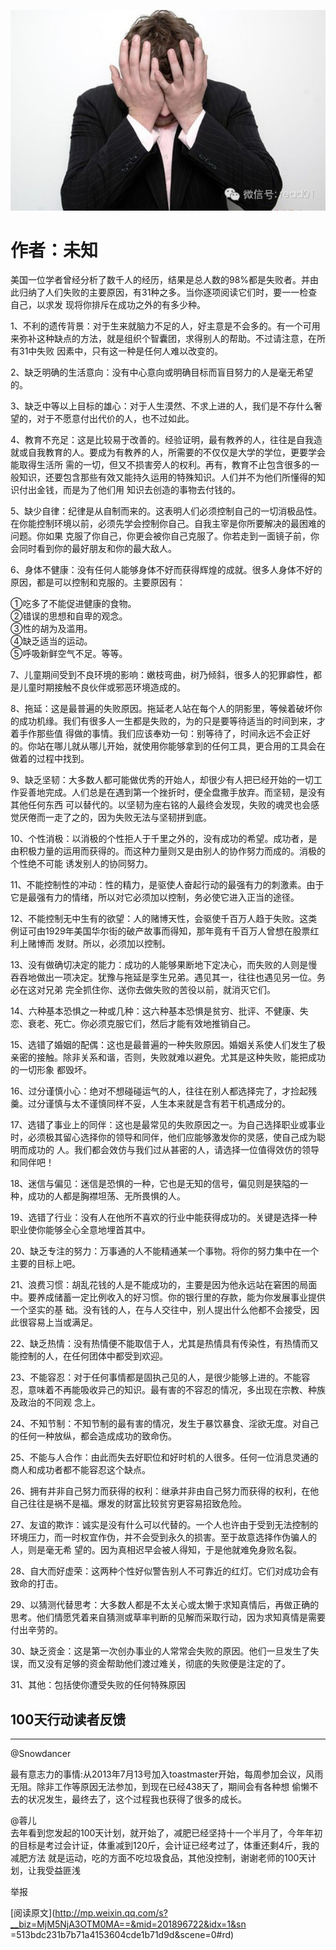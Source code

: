 ![](_resources/失败的31种原因image0.jpg)

# 作者：未知  

美国一位学者曾经分析了数千人的经历，结果是总人数的98%都是失败者。并由此归纳了人们失败的主要原因，有31种之多。当你逐项阅读它们时，要一一检查自己，以求发
现将你排斥在成功之外的有多少种。

1、不利的遗传背景：对于生来就脑力不足的人，好主意是不会多的。有一个可用来弥补这种缺点的方法，就是组织个智囊团，求得别人的帮助。不过请注意，在所有31中失败
因素中，只有这一种是任何人难以改变的。

2、缺乏明确的生活意向：没有中心意向或明确目标而盲目努力的人是毫无希望的。

3、缺乏中等以上目标的雄心：对于人生漠然、不求上进的人，我们是不存什么奢望的，对于不愿意付出代价的人，也不过如此。

4、教育不充足：这是比较易于改善的。经验证明，最有教养的人，往往是自我造就或自我教育的人。要成为有教养的人，所需要的不仅仅是大学的学位，更要学会能取得生活所
需的一切，但又不损害旁人的权利。再有，教育不止包含很多的一般知识，还要包含那些有效又能持久运用的特殊知识。人们并不为他们所懂得的知识付出金钱，而是为了他们用
知识去创造的事物去付钱的。

5、缺少自律：纪律是从自制而来的。这表明人们必须控制自己的一切消极品性。在你能控制环境以前，必须先学会控制你自己。自我主宰是你所要解决的最困难的问题。你如果
克服了你自己，你更会被你自己克服了。你若走到一面镜子前，你会同时看到你的最好朋友和你的最大敌人。

6、身体不健康：没有任何人能够身体不好而获得辉煌的成就。很多人身体不好的原因，都是可以控制和克服的。主要原因有：

①吃多了不能促进健康的食物。  
②错误的思想和自卑的观念。  
③性的胡为及滥用。  
④缺乏适当的运动。  
⑤呼吸新鲜空气不足。等等。

7、儿童期间受到不良环境的影响：嫩枝弯曲，树乃倾斜，很多人的犯罪癖性，都是儿童时期接触不良伙伴或邪恶环境造成的。

8、拖延：这是最普遍的失败原因。拖延老人站在每个人的阴影里，等候着破坏你的成功机缘。我们有很多人一生都是失败的，为的只是要等待适当的时间到来，才着手作那些值
得做的事情。我们应该奉劝一句：别等待了，时间永远不会正好的。你站在哪儿就从哪儿开始，就使用你能够拿到的任何工具，更合用的工具会在做着的过程中找到。

9、缺乏坚韧：大多数人都可能做优秀的开始人，却很少有人把已经开始的一切工作妥善地完成。人们总是在遇到第一个挫折时，便全盘撒手放弃。而坚韧，是没有其他任何东西
可以替代的。以坚韧为座右铭的人最终会发现，失败的魂灵也会感觉厌倦而一走了之的，因为失败无法与坚韧拼到底。

10、个性消极：以消极的个性拒人于千里之外的，没有成功的希望。成功者，是由积极力量的运用而获得的。而这种力量则又是由别人的协作努力而成的。消极的个性绝不可能
诱发别人的协同努力。

11、不能控制性的冲动：性的精力，是驱使人奋起行动的最强有力的刺激素。由于它是最强有力的情绪，所以对它必须加以控制，务必使它进入正当的途径。

12、不能控制无中生有的欲望：人的赌博天性，会驱使千百万人趋于失败。这类例证可由1929年美国华尔街的破产故事而得知，那年竟有千百万人曾想在股票红利上赌博而
发财。所以，必须加以控制。

13、没有做确切决定的能力：成功的人能够果断地下定决心，而失败的人则是慢吞吞地做出一项决定。犹豫与拖延是孪生兄弟。遇见其一，往往也遇见另一位。务必在这对兄弟
完全抓住你、送你去做失败的苦役以前，就消灭它们。

14、六种基本恐惧之一种或几种：这六种基本恐惧是贫穷、批评、不健康、失恋、衰老、死亡。你必须克服它们，然后才能有效地推销自己。

15、选错了婚姻的配偶：这也是最普遍的一种失败原因。婚姻关系使人们发生了极亲密的接触。除非关系和谐，否则，失败就难以避免。尤其是这种失败，能把成功的一切形象
都毁坏。

16、过分谨慎小心：绝对不想碰碰运气的人，往往在别人都选择完了，才捡起残羹。过分谨慎与太不谨慎同样不妥，人生本来就是含有若干机遇成分的。

17、选错了事业上的同伴：这也是最常见的失败原因之一。为自己选择职业或事业时，必须极其留心选择你的领导和同伴，他们应能够激发你的灵感，使自己成为聪明而成功的
人。我们都会效仿与我们过从甚密的人，请选择一位值得效仿的领导和同伴吧！

18、迷信与偏见：迷信是恐惧的一种，它也是无知的信号，偏见则是狭隘的一种，成功的人都是胸襟坦荡、无所畏惧的人。

19、选错了行业：没有人在他所不喜欢的行业中能获得成功的。关键是选择一种职业使你能够全心全意地埋首其中。

20、缺乏专注的努力：万事通的人不能精通某一个事物。将你的努力集中在一个主要的目标上吧。

21、浪费习惯：胡乱花钱的人是不能成功的，主要是因为他永远站在窘困的局面中。要养成储蓄一定比例收入的好习惯。你的银行里的存款，能为你发展事业提供一个坚实的基
础。没有钱的人，在与人交往中，别人提出什么他都不会接受，因此很容易上当或满足。

22、缺乏热情：没有热情便不能取信于人，尤其是热情具有传染性，有热情而又能控制的人，在任何团体中都受到欢迎。

23、不能容忍：对于任何事情都是固执己见的人，是很少能够上进的。不能容忍，意味着不再能吸收异己的知识。最有害的不容忍的情况，多出现在宗教、种族及政治的不同观
念上。

24、不知节制：不知节制的最有害的情况，发生于暴饮暴食、淫欲无度。对自己的任何一种放纵，都会造成成功的致命伤。

25、不能与人合作：由此而失去好职位和好时机的人很多。任何一位消息灵通的商人和成功者都不能容忍这个缺点。

26、拥有并非自己努力而获得的权利：继承并非由自己努力而获得的权利，在他自己往往是祸不是福。爆发的财富比较贫穷更容易招致危险。

27、友谊的欺诈：诚实是没有什么可以代替的。一个人也许由于受到无法控制的环境压力，而一时权宜作伪，并不会受到永久的损害。至于故意选择作伪骗人的人，则是毫无希
望的。因为真相迟早会被人得知，于是他就难免身败名裂。

28、自大而好虚荣：这两种个性好似警告别人不可靠近的红灯。它们对成功会有致命的打击。

29、以猜测代替思考：大多数人都是不太关心或太懒于求知真情后，再做正确的思考。他们情愿凭着来自猜测或草率判断的见解而采取行动，因为求知真情是需要付出辛劳的。

30、缺乏资金：这是第一次创办事业的人常常会失败的原因。他们一旦发生了失误，而又没有足够的资金帮助他们渡过难关，彻底的失败便是注定的了。

31、其他：包括使你遭受失败的任何特殊原因

## 100天行动读者反馈

* * *

@Snowdancer

最有意志力的事情:从2013年7月13号加入toastmaster开始，每周参加会议，风雨无阻。除非工作等原因无法参加，到现在已经438天了，期间会有各种想
偷懒不去的状况发生，最终去了，这个过程我也获得了很多的成长。

@蓉儿  
去年看到您发起的100天计划，就开始了，减肥已经坚持十一个半月了，今年年初的目标是考过会计证，体重减到120斤，会计证已经考过了，体重还剩4斤，我的减肥方法
就是运动，吃的方面不吃垃圾食品，其他没控制，谢谢老师的100天计划，让我受益匪浅

  

举报

[阅读原文](http://mp.weixin.qq.com/s?__biz=MjM5NjA3OTM0MA==&mid=201896722&idx=1&sn
=513bdc231b7b71a4153604cde1b71d9d&scene=0#rd)

